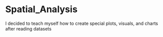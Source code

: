# Spatial_Analysis

I decided to teach myself how to create special plots, visuals, and charts after reading datasets 
